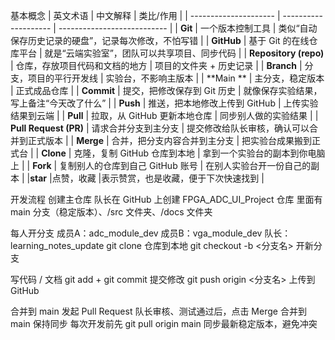 基本概念
| 英文术语                  | 中文解释                 | 类比/作用                                        |
| --------------------- | --------------------        | ---------------------------                     |
| **Git**               | 一个版本控制工具             | 类似“自动保存历史记录的硬盘”，记录每次修改，不怕写错 |
| **GitHub**            | 基于 Git 的在线仓库平台       | 就是“云端实验室”，团队可以共享项目、同步代码        |
| **Repository (repo)** | 仓库，存放项目代码和文档的地方  | 项目的文件夹 + 历史记录                          |
| **Branch**            | 分支，项目的平行开发线         | 实验台，不影响主版本                              |
| **Main **             | 主分支，稳定版本               | 正式成品仓库                                     |
| **Commit**            | 提交，把修改保存到 Git 历史     | 就像保存实验结果，写上备注“今天改了什么”          |
| **Push**              | 推送，把本地修改上传到 GitHub   | 上传实验结果到云端                              |
| **Pull**              | 拉取，从 GitHub 更新本地仓库   | 同步别人做的实验结果                             |
| **Pull Request (PR)** | 请求合并分支到主分支           | 提交修改给队长审核，确认可以合并到正式版本        |
| **Merge**             | 合并，把分支内容合并到主分支       | 把实验台成果搬到正式台                       |
| **Clone**             | 克隆，复制 GitHub 仓库到本地   | 拿到一个实验台的副本到你电脑上                   |
| **Fork**              | 复制别人的仓库到自己 GitHub 账号 | 在别人实验台开一份自己的副本                    |
|**star**               |点赞，收藏                     |表示赞赏，也是收藏，便于下次快速找到                |

开发流程
创建主仓库
队长在 GitHub 上创建 FPGA_ADC_UI_Project 仓库
里面有 main 分支（稳定版本）、/src 文件夹、/docs 文件夹

每人开分支
成员A：adc_module_dev
成员B：vga_module_dev
队长：learning_notes_update
git clone 仓库到本地
git checkout -b <分支名> 开新分支

写代码 / 文档
git add + git commit 提交修改
git push origin <分支名> 上传到 GitHub

合并到 main
发起 Pull Request
队长审核、测试通过后，点击 Merge 合并到 main
保持同步
每次开发前先 git pull origin main 同步最新稳定版本，避免冲突

